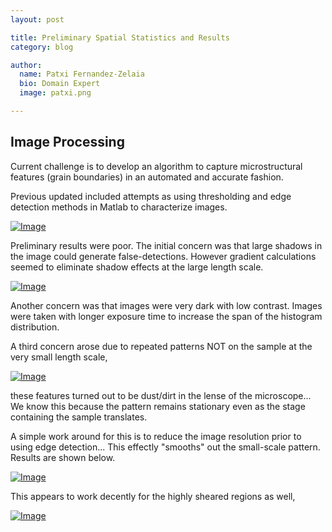 ```yaml
---
layout: post

title: Preliminary Spatial Statistics and Results
category: blog

author:
  name: Patxi Fernandez-Zelaia
  bio: Domain Expert 
  image: patxi.png

---
```


## Image Processing

Current challenge is to develop an algorithm to capture microstructural features (grain boundaries) in an automated and accurate fashion. 

Previous updated included attempts as using thresholding and edge detection methods in Matlab to characterize images.

[![Image](http://matinfteam4.github.io/images/22/6.png)](http://matinfteam4.github.io/images/22/6.png)

Preliminary results were poor. The initial concern was that large shadows in the image could generate false-detections. However gradient calculations seemed to eliminate shadow effects at the large length scale.

[![Image](http://matinfteam4.github.io/images/22/large.png)](http://matinfteam4.github.io/images/22/large.png)

Another concern was that images were very dark with low contrast. Images were taken with longer exposure time to increase the span of the histogram distribution.

A third concern arose due to repeated patterns NOT on the sample at the very small length scale,

[![Image](http://matinfteam4.github.io/images/22/dust.png)](http://matinfteam4.github.io/images/22/dust.png)

these features turned out to be dust/dirt in the lense of the microscope... We know this because the pattern remains stationary even as the stage containing the sample translates.

A simple work around for this is to reduce the image resolution prior to using edge detection... This effectly "smooths" out the small-scale pattern. Results are shown below.

[![Image](http://matinfteam4.github.io/images/22/new.png)](http://matinfteam4.github.io/images/22/new.png)

This appears to work decently for the highly sheared regions as well,

[![Image](http://matinfteam4.github.io/images/22/edgenew.png)](http://matinfteam4.github.io/images/22/edgenew.png)


